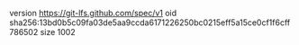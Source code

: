 version https://git-lfs.github.com/spec/v1
oid sha256:13bd0b5c09fa03de5aa9ccda6171226250bc0215eff5a15ce0cf1f6cff786502
size 1002
